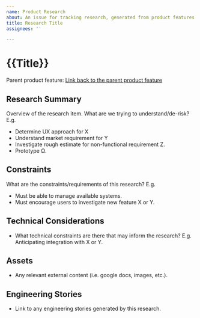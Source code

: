 ```yaml
---
name: Product Research
about: An issue for tracking research, generated from product features and feeding into engineering stories.
title: Research Title
assignees: ''

---
```


# {{Title}}

Parent product feature: [Link back to the parent product feature](0)

## Research Summary

Overview of the research item. What are we trying to understand/de-risk? E.g.

- Determine UX approach for X
- Understand market requirement for Y
- Investigate rough estimate for non-functional requirement Z.
- Prototype Ω.

## Constraints

What are the constraints/requirements of this research? E.g.

- Must be able to manage available systems.
- Must encourage users to investigate new feature X or Y.

## Technical Considerations

- What technical constraints are there that may inform the research? E.g. Anticipating integration with X or Y.

## Assets

- Any relevant external content (i.e. google docs, images, etc.).

## Engineering Stories

- Link to any engineering stories generated by this research.

